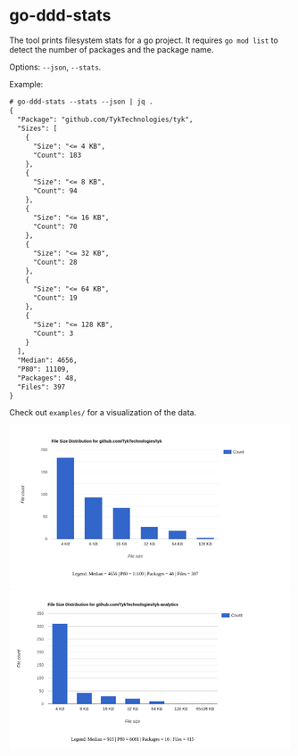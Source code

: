 # go-ddd-stats

The tool prints filesystem stats for a go project. It requires `go mod
list` to detect the number of packages and the package name.

Options: `--json`, `--stats`.

Example:

```
# go-ddd-stats --stats --json | jq .
{
  "Package": "github.com/TykTechnologies/tyk",
  "Sizes": [
    {
      "Size": "<= 4 KB",
      "Count": 183
    },
    {
      "Size": "<= 8 KB",
      "Count": 94
    },
    {
      "Size": "<= 16 KB",
      "Count": 70
    },
    {
      "Size": "<= 32 KB",
      "Count": 28
    },
    {
      "Size": "<= 64 KB",
      "Count": 19
    },
    {
      "Size": "<= 128 KB",
      "Count": 3
    }
  ],
  "Median": 4656,
  "P80": 11109,
  "Packages": 48,
  "Files": 397
}
```

Check out `examples/` for a visualization of the data.

![](examples/gateway.png)
![](examples/dashboard.png)

